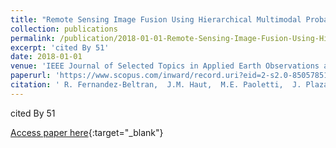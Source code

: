```yaml
---
title: "Remote Sensing Image Fusion Using Hierarchical Multimodal Probabilistic Latent Semantic Analysis"
collection: publications
permalink: /publication/2018-01-01-Remote-Sensing-Image-Fusion-Using-Hierarchical-Multimodal-Probabilistic-Latent-Semantic-Analysis
excerpt: 'cited By 51'
date: 2018-01-01
venue: 'IEEE Journal of Selected Topics in Applied Earth Observations and Remote Sensing'
paperurl: 'https://www.scopus.com/inward/record.uri?eid=2-s2.0-85057851736&doi=10.1109%2fJSTARS.2018.2881342&partnerID=40&md5=13eb9e6ce61d5c73f7dda15a892467f7'
citation: ' R. Fernandez-Beltran,  J.M. Haut,  M.E. Paoletti,  J. Plaza,  A. Plaza,  F. Pla, &quot;Remote Sensing Image Fusion Using Hierarchical Multimodal Probabilistic Latent Semantic Analysis.&quot; IEEE Journal of Selected Topics in Applied Earth Observations and Remote Sensing, 2018.'
---
```

cited By 51

[Access paper here](https://www.scopus.com/inward/record.uri?eid=2-s2.0-85057851736&doi=10.1109%2fJSTARS.2018.2881342&partnerID=40&md5=13eb9e6ce61d5c73f7dda15a892467f7){:target="_blank"}
